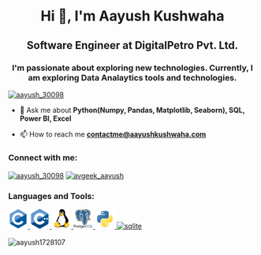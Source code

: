 <h1 align="center">Hi 👋, I'm Aayush Kushwaha</h1>
<h2 align="center">Software Engineer at DigitalPetro Pvt. Ltd.</h1>
<h3 align="center">I'm passionate about exploring new technologies. Currently, I am exploring Data Analaytics tools and technologies.</h3>

<p align="left"> <a href="https://twitter.com/aayush_30098" target="blank"><img src="https://img.shields.io/twitter/follow/aayush_30098?logo=twitter&style=for-the-badge" alt="aayush_30098" /></a> </p>

- 💬 Ask me about **Python(Numpy, Pandas, Matplotlib, Seaborn), SQL, Power BI, Excel**

- 📫 How to reach me **contactme@aayushkushwaha.com**

<h3 align="left">Connect with me:</h3>
<p align="left">
<a href="https://twitter.com/aayush_30098" target="blank"><img align="center" src="https://cdn.jsdelivr.net/npm/simple-icons@3.0.1/icons/twitter.svg" alt="aayush_30098" height="30" width="40" /></a>
<a href="https://instagram.com/avgeek_aayush" target="blank"><img align="center" src="https://cdn.jsdelivr.net/npm/simple-icons@3.0.1/icons/instagram.svg" alt="avgeek_aayush" height="30" width="40" /></a>
</p>

<h3 align="left">Languages and Tools:</h3>
<p align="left"> <a href="https://www.cprogramming.com/" target="_blank"> <img src="https://raw.githubusercontent.com/devicons/devicon/master/icons/c/c-original.svg" alt="c" width="40" height="40"/> </a> <a href="https://www.w3schools.com/cpp/" target="_blank"> <img src="https://raw.githubusercontent.com/devicons/devicon/master/icons/cplusplus/cplusplus-original.svg" alt="cplusplus" width="40" height="40"/> </a> <a href="https://www.linux.org/" target="_blank"> <img src="https://raw.githubusercontent.com/devicons/devicon/master/icons/linux/linux-original.svg" alt="linux" width="40" height="40"/> </a> <a href="https://www.postgresql.org" target="_blank"> <img src="https://raw.githubusercontent.com/devicons/devicon/master/icons/postgresql/postgresql-original-wordmark.svg" alt="postgresql" width="40" height="40"/> </a> <a href="https://www.python.org" target="_blank"> <img src="https://raw.githubusercontent.com/devicons/devicon/master/icons/python/python-original.svg" alt="python" width="40" height="40"/> </a> <a href="https://www.sqlite.org/" target="_blank"> <img src="https://www.vectorlogo.zone/logos/sqlite/sqlite-icon.svg" alt="sqlite" width="40" height="40"/> </a> </p>

<p><img align="center" src="https://github-readme-stats.vercel.app/api/top-langs?username=aayush-kushwaha&show_icons=true&locale=en&layout=compact" alt="aayush1728107" /></p>
